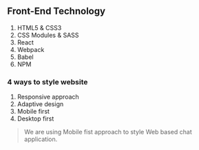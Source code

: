 ## Front-End Technology

1.  HTML5 & CSS3
2.  CSS Modules & SASS
3.  React  
4.  Webpack
5.  Babel
6.  NPM  

### 4 ways to style website 
1.  Responsive approach
2.  Adaptive design
3.  Mobile first 
4.  Desktop first 

> We are using Mobile fist approach to style Web based chat application.
